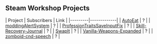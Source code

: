 ## Steam Workshop Projects

<!-- START:WORKSHOP -->

| Project | Subscribers | Link |
|---------|-------------|
| [AutoEat](https://steamcommunity.com/sharedfiles/filedetails/?id=2365757229) | ? |
| [moddingAlertSystem](https://steamcommunity.com/sharedfiles/filedetails/?id=3077900375) | ? |
| [ProfessionTraitsSaveInputFix](https://steamcommunity.com/sharedfiles/filedetails/?id=2356478970) | ? |
| [Skill-Recovery-Journal](https://steamcommunity.com/sharedfiles/filedetails/?id=2503622437) | ? |
| [SwapIt](https://steamcommunity.com/sharedfiles/filedetails/?id=2366717227) | ? |
| [Vanilla-Weapons-Expanded](https://steamcommunity.com/sharedfiles/filedetails/?id=2357915214) | ? |
| [zomboid-cnd-speech](https://steamcommunity.com/sharedfiles/filedetails/?id=2398253681) | ? |

<!-- END:WORKSHOP -->